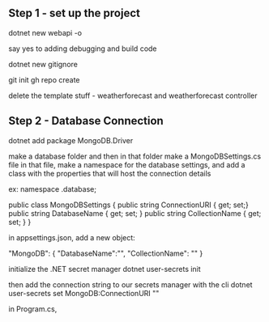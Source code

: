 ## Step 1 - set up the project
dotnet new webapi -o <name of directory>

say yes to adding debugging and build code

dotnet new gitignore

git init
gh repo create

delete the template stuff - weatherforecast and weatherforecast controller

## Step 2 - Database Connection
dotnet add package MongoDB.Driver

make a database folder and then in that folder make a MongoDBSettings.cs file
in that file,
make a namespace for the database settings, and add a class with the properties that will host the connection details

ex: 
namespace <api name>.database;

public class MongoDBSettings
{
    public string ConnectionURI { get; set;}
    public string DatabaseName { get; set; }
    public string CollectionName { get; set; }
}



in appsettings.json,
add a new object:

"MongoDB": {
    "DatabaseName":"<name of database>",
    "CollectionName": "<name of collection>"
}





initialize the .NET secret manager
dotnet user-secrets init

then add the connection string to our secrets manager with the cli
dotnet user-secrets set MongoDB:ConnectionURI "<connection string here>"




in Program.cs,




